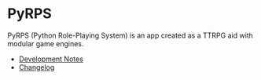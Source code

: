 # PyRPS

PyRPS (Python Role-Playing System) is an app created as a TTRPG aid with modular game engines.

- [Development Notes](docs/notes.md)
- [Changelog](docs/changelog.md)
